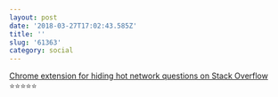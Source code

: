 ```yaml
---
layout: post
date: '2018-03-27T17:02:43.585Z'
title: ''
slug: '61363'
category: social
---
```

[Chrome extension for hiding hot network questions on Stack Overflow](https://chrome.google.com/webstore/detail/hide-hot-network-question/jommfgnflipjalbpbgcfghdpoeijpoab) ⭐⭐⭐⭐⭐

